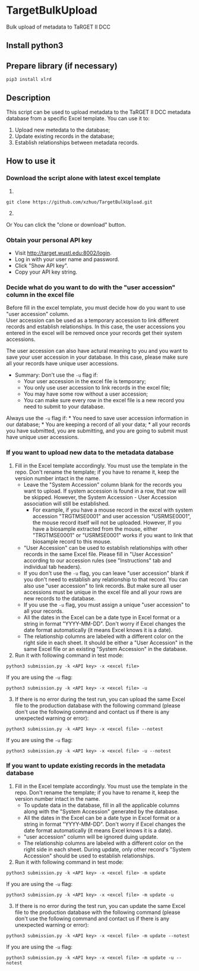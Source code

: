 # TargetBulkUpload
Bulk upload of metadata to TaRGET II DCC

## Install python3

## Prepare library (if necessary)
```
pip3 install xlrd
```

## Description
This script can be used to upload metadata to the TaRGET II DCC metadata database from a specific Excel template. 
You can use it to:
1. Upload new metedata to the database;
2. Update existing records in the database;
3. Establish relationships between metadata records.

## How to use it

### Download the script alone with latest excel template
1. 
```
git clone https://github.com/xzhuo/TargetBulkUpload.git
```
2.
Or You can click the "clone or download" button.

### Obtain your personal API key
* Visit http://target.wustl.edu:8002/login.
* Log in with your user name and password.
* Click "Show API key".
* Copy your API key string.

### Decide what do you want to do with the "user accession" column in the excel file
Before fill in the excel template, you must decide how do you want to use "user accession" column.  
User accession can be used as a temporary accession to link different records and establish relationships. In this case, the user accessions you entered in the excel will be removed once your records get their system accessions.  

The user accession can also have actural meaning to you and you want to save your user accession in your database. In this case, please make sure all your records have unique user accessions.  

* Summary: 
Don't use the ```-u``` flag if:
	* Your user accession in the excel file is temporary;
	* You only use user accession to link records in the excel file;
	* You may have some row without a user accession;
	* You can make sure every row in the excel file is a new record you need to submit to your database.

Always use the ```-u``` flag if:
	* You need to save user accession information in our database;
	* You are keeping a record of all your data;
	* all your records you have submitted, you are submitting, and you are going to submit must have unique user accessions.

### If you want to upload new data to the metadata database
1. Fill in the Excel template accordingly. You must use the template in the repo. Don't rename the template; if you have to rename it, keep the version number intact in the name.
	* Leave the "System Accession" column blank for the records you want to upload. If system accession is found in a row, that row will be skipped. However, the System Accession - User Accession association will still be established. 
		* For example, if you have a mouse record in the excel with system accession "TRGTMSE0001" and user accession "USRMSE0001", the mouse record itself will not be uploaded. However, If you have a biosample extracted from the mouse, either "TRGTMSE0001" or "USRMSE0001" works if you want to link that biosample record to this mouse.
	* "User Accession" can be used to establish relationships with other records in the same Excel file. Please fill in "User Accession" according to our accession rules (see "Instructions" tab and individual tab headers).
	* If you don't use the ```-u``` flag, you can leave "user accession" blank if you don't need to establish any relationship to that record. You can also use "user accession" to link records. But make sure all user accessions must be unique in the excel file and all your rows are new records to the database.
	* If you use the ```-u``` flag, you must assign a unique "user accession" to all your records. 
	* All the dates in the Excel can be a date type in Excel format or a string in format "YYYY-MM-DD". Don't worry if Excel changes the date format automatically (it means Excel knows it is a date).
	* The relationship columns are labeled with a different color on the right side in each sheet. It should be either a "User Accession" in the same Excel file or an existing "System Accession" in the database.
2. Run it with following command in test mode:
```
python3 submission.py -k <API key> -x <excel file>
```
If you are using the ```-u``` flag:
```
python3 submission.py -k <API key> -x <excel file> -u
```
3. If there is no error during the test run, you can upload the same Excel file to the production database with the following command (please don't use the following command and contact us if there is any unexpected warning or error):
```
python3 submission.py -k <API key> -x <excel file> --notest
```
If you are using the ```-u``` flag:
```
python3 submission.py -k <API key> -x <excel file> -u --notest
```
### If you want to update existing records in the metadata database
1. Fill in the Excel template accordingly. You must use the template in the repo. Don't rename the template; if you have to rename it, keep the version number intact in the name.
	* To update data in the database, fill in all the applicable columns along with the "System Accession" generated by the database.
	* All the dates in the Excel can be a date type in Excel format or a string in format "YYYY-MM-DD". Don't worry if Excel changes the date format automatically (it means Excel knows it is a date).
	* "user accession" column will be ignored duing update.
	* The relationship columns are labeled with a different color on the right side in each sheet. During update, only other record's "System Accession" should be used to establish relationships.
2. Run it with following command in test mode:
```
python3 submission.py -k <API key> -x <excel file> -m update
```
If you are using the ```-u``` flag:
```
python3 submission.py -k <API key> -x <excel file> -m update -u
```
3. If there is no error during the test run, you can update the same Excel file to the production database with the following command (please don't use the following command and contact us if there is any unexpected warning or error):
```
python3 submission.py -k <API key> -x <excel file> -m update --notest
```
If you are using the ```-u``` flag:
```
python3 submission.py -k <API key> -x <excel file> -m update -u --notest
```
